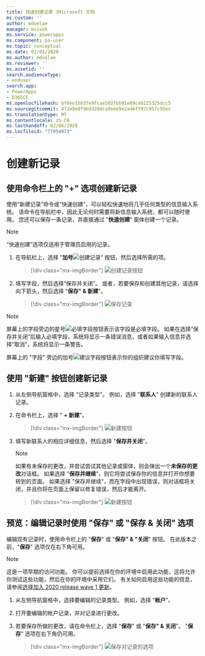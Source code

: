 ```yaml
---
title: 快速创建记录 |Microsoft 文档
ms.custom: ''
author: mduelae
manager: kvivek
ms.service: powerapps
ms.component: pa-user
ms.topic: conceptual
ms.date: 02/03/2020
ms.author: mduelae
ms.reviewer: ''
ms.assetid: ''
search.audienceType:
- enduser
search.app:
- PowerApps
- D365CE
ms.openlocfilehash: bf8ee15b37e9fcae5027bb91e89ceb225325dcc5
ms.sourcegitcommit: 4f2e9e8f9bd3204ca9eee9e2a46f797c957c55ec
ms.translationtype: MT
ms.contentlocale: zh-CN
ms.lasthandoff: 02/06/2020
ms.locfileid: "77054873"
---
```

# <a name="create-a-new-record"></a>创建新记录

## <a name="create-a-new-record-using-the--option-on-the-command-bar"></a>使用命令栏上的 "+" 选项创建新记录

使用“新建记录”命令或“快速创建”，可以轻松快速地将几乎任何类型的信息输入系统。 该命令在导航栏中，因此无论何时需要将新信息输入系统，都可以随时使用。 您还可以保存一条记录，并直接通过 "**快速创建**" 窗体创建一个记录。

> [!NOTE]
> “快速创建”选项仅适用于管理员启用的记录。
    
1. 在导航栏上，选择 "**加号**![创建记录" 按钮](media/create-record-button.png "创建记录按钮")，然后选择所需的项。  

    > [!div class="mx-imgBorder"] 
    > ![创建记录按钮](media/newrecord1.png "创建记录按钮")
  
2.  填写字段，然后选择“保存并关闭”。 或者，若要保存和创建其他记录，请选择向下箭头，然后选择 "**保存" & 新建**"。

     > [!div class="mx-imgBorder"] 
     > ![保存记录](media/quick_create.png "保存记录")
  
> [!NOTE]
> 屏幕上的字段旁边的星号![必填字段按钮](media/required-field-button.png "必填字段按钮")表示该字段是必填字段。 如果在选择“保存并关闭”后输入必填字段，系统将显示一条错误消息，或者如果输入信息并选择“取消”，系统将显示一条警告。
>   
> 屏幕上的 "字段" 旁边的加号![建议字段按钮](media/recommended-field-button.png "建议的字段按钮")表示你的组织建议你填写字段。  


## <a name="create-a-new-record-using-the-new-button"></a>使用 "新建" 按钮创建新记录 

1. 从左侧导航窗格中，选择 "记录类型"。 例如，选择 "**联系人**" 创建新的联系人记录。
2. 在命令栏上，选择 " **+ 新建**"。

    > [!div class="mx-imgBorder"] 
    > ![新建按钮](media/newrecord2.png "新建按钮")
  
3. 填写新联系人的相应详细信息，然后选择 "**保存并关闭**"。

    > [!NOTE]
    > 如果有未保存的更改，并尝试尝试其他记录或窗体，则会弹出一个**未保存的更改**对话框。 如果选择 "**保存并继续**"，则它将尝试保存你的信息并打开你想要转到的页面。 如果选择 "保存并继续"，而在字段中出现错误，则对话框将关闭，并且你将在页面上保留以修复错误，然后才能离开。

    > [!div class="mx-imgBorder"] 
    > ![新建按钮](media/newrecord3.png "新建按钮")

 
 ## <a name="preview-use-the-save-or-save--close-option-when-editing-a-record"></a>预览：编辑记录时使用 "保存" 或 "保存 & 关闭" 选项 
 
编辑现有记录时，使用命令栏上的 "**保存**" 或 "**保存" & "关闭**" 按钮。 在此版本之前，"**保存**" 选项仅在右下角可用。

> [!NOTE]
> 这是一项早期的访问功能。 你可以提前选择在你的环境中启用此功能，这将允许你测试这些功能，然后在你的环境中采用它们。 有关如何启用这些功能的信息，请参阅[选择加入 2020 release wave 1 更新](https://docs.microsoft.com/power-platform/admin/opt-in-early-access-updates)。


1. 从左侧导航窗格中，选择要编辑的记录类型。 例如，选择 "**帐户**"。
2. 打开要编辑的帐户记录，并对记录进行更改。
3. 若要保存所做的更改，请在命令栏上，选择 "**保存**" 或 "**保存" & 关闭**"。 "**保存**" 选项在右下角仍可用。

    > [!div class="mx-imgBorder"] 
    > ![保存对记录的选项](media/saveoptionalwaysvisible.png "保存对记录的选项")


